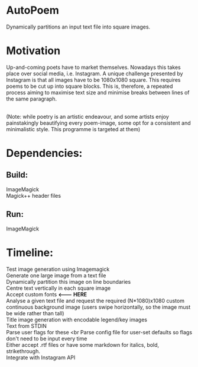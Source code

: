 # AutoPoem
Dynamically partitions an input text file into square images.

# Motivation
Up-and-coming poets have to market themselves. Nowadays this takes place over social media, i.e. Instagram. 
A unique challenge presented by Instagram is that all images have to be 1080x1080 square. This requires poems to be cut up into square blocks. 
This is, therefore, a repeated process aiming to maximise text size and minimise breaks between lines of the same paragraph. <br><br>


(Note: while poetry is an artistic endeavour, and some artists enjoy painstakingly beautifying every poem-image, some opt for a consistent and minimalistic style. This programme is targeted at them)
# Dependencies:

## Build: 
ImageMagick <br>
Magick++ header files

## Run:
ImageMagick

# Timeline:

Test image generation using Imagemagick   <br>
Generate one large image from a text file  <br>
Dynamically partition this image on line boundaries   <br>
Centre text vertically in each square image <br>
Accept custom fonts **<--- HERE** <br>
Analyse a given text file and request the required (N*1080)x1080 custom continuous background image (users swipe horizontally, so the image must be wide rather than tall) <br>
Title image generation with encodable legend/key images<br>
Text from STDIN<br>
Parse user flags for these <br
Parse config file for user-set defaults so flags don't need to be input every time<br>
Either accept .rtf files or have some markdown for italics, bold, strikethrough. <br>
Integrate with Instagram API <br>
